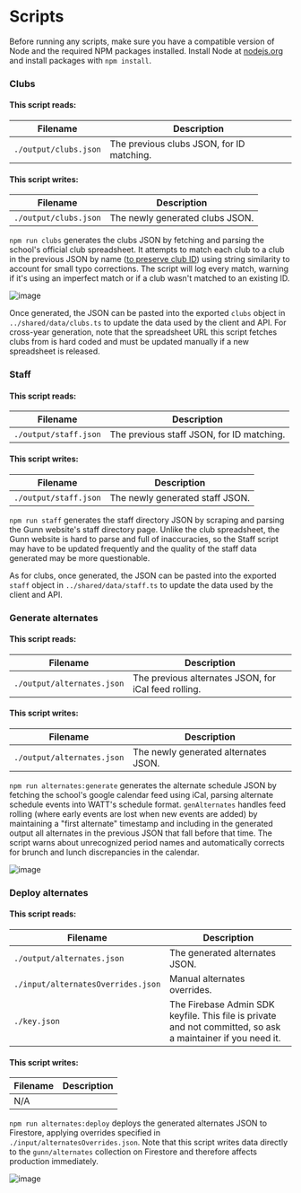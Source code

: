 # Scripts

Before running any scripts, make sure you have a compatible version of Node and the required NPM packages installed. 
Install Node at [nodejs.org](https://nodejs.org/) and install packages with `npm install`.

### Clubs

#### This script reads:
| Filename              | Description                               |
|-----------------------|-------------------------------------------|
| `./output/clubs.json` | The previous clubs JSON, for ID matching. |

#### This script writes:
| Filename              | Description                     |
|-----------------------|---------------------------------|
| `./output/clubs.json` | The newly generated clubs JSON. |

`npm run clubs` generates the clubs JSON by fetching and parsing the school's official club spreadsheet. It attempts
to match each club to a club in the previous JSON by name ([to preserve club ID](https://github.com/GunnWATT/watt/blob/main/scripts/genClubs.ts#L35-L36)) 
using string similarity to account for small typo corrections. The script will log every match, warning if it's using an 
imperfect match or if a club wasn't matched to an existing ID.

![image](https://user-images.githubusercontent.com/60120929/166117012-a3d04f1c-31a5-44a3-92d5-f870f78e0d80.png)

Once generated, the JSON can be pasted into the exported `clubs` object in `../shared/data/clubs.ts` to update the data
used by the client and API. For cross-year generation, note that the spreadsheet URL this script fetches clubs from is hard coded 
and must be updated manually if a new spreadsheet is released.

### Staff

#### This script reads:
| Filename              | Description                               |
|-----------------------|-------------------------------------------|
| `./output/staff.json` | The previous staff JSON, for ID matching. |

#### This script writes:
| Filename              | Description                     |
|-----------------------|---------------------------------|
| `./output/staff.json` | The newly generated staff JSON. |

`npm run staff` generates the staff directory JSON by scraping and parsing the Gunn website's staff directory page. Unlike
the club spreadsheet, the Gunn website is hard to parse and full of inaccuracies, so the Staff script may have to be 
updated frequently and the quality of the staff data generated may be more questionable.

<!-- TODO: image -->

As for clubs, once generated, the JSON can be pasted into the exported `staff` object in `../shared/data/staff.ts` to 
update the data used by the client and API.

### Generate alternates

#### This script reads:
| Filename                   | Description                                          |
|----------------------------|------------------------------------------------------|
| `./output/alternates.json` | The previous alternates JSON, for iCal feed rolling. |

#### This script writes:
| Filename                   | Description                          |
|----------------------------|--------------------------------------|
| `./output/alternates.json` | The newly generated alternates JSON. |

<!-- TODO: retake screenshot with updated script name? -->
`npm run alternates:generate` generates the alternate schedule JSON by fetching the school's google calendar feed using iCal,
parsing alternate schedule events into WATT's schedule format. `genAlternates` handles feed rolling (where early events 
are lost when new events are added) by maintaining a "first alternate" timestamp and including in the generated output 
all alternates in the previous JSON that fall before that time. The script warns about unrecognized period names and 
automatically corrects for brunch and lunch discrepancies in the calendar.

![image](https://user-images.githubusercontent.com/60120929/166118909-c13cbc08-de76-4596-8971-a4c55d8a6419.png)

### Deploy alternates

#### This script reads:
| Filename                           | Description                                                                                                 |
|------------------------------------|-------------------------------------------------------------------------------------------------------------|
| `./output/alternates.json`         | The generated alternates JSON.                                                                              |
| `./input/alternatesOverrides.json` | Manual alternates overrides.                                                                                |
| `./key.json`                       | The Firebase Admin SDK keyfile. This file is private and not committed, so ask a maintainer if you need it. |

#### This script writes:
| Filename | Description |
|----------|-------------|
| N/A      |             |

<!-- TODO: retake screenshot with updated script name? -->
`npm run alternates:deploy` deploys the generated alternates JSON to Firestore, applying overrides specified in 
`./input/alternatesOverrides.json`. Note that this script writes data directly to the `gunn/alternates` collection on
Firestore and therefore affects production immediately.

![image](https://user-images.githubusercontent.com/60120929/166118879-146d8a8b-7c0c-477f-a558-5a40527a3da7.png)
